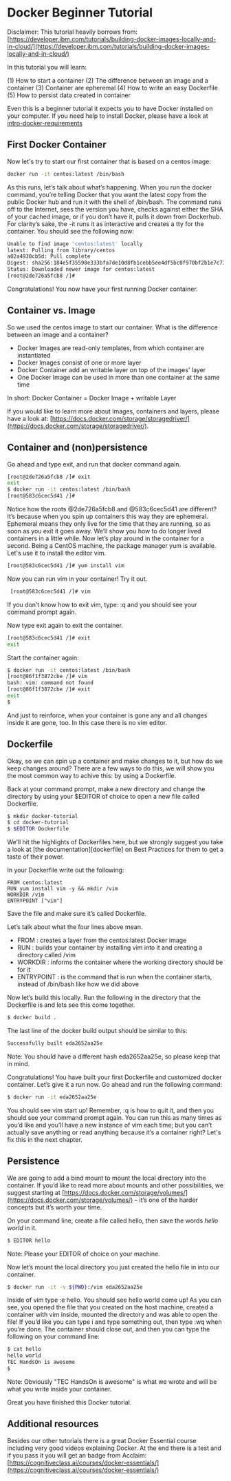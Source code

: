 # Docker Beginner Tutorial

Disclaimer: This tutorial heavily borrows from: [https://developer.ibm.com/tutorials/building-docker-images-locally-and-in-cloud/](https://developer.ibm.com/tutorials/building-docker-images-locally-and-in-cloud/)

In this tutorial you will learn:

(1) How to start a container
(2) The difference between an image and a container
(3) Container are epheremal
(4) How to write an easy Dockerfile
(5) How to persist data created in container 

Even this is a beginner tutorial it expects you to have Docker installed on your computer. If you need help to install Docker, please have a look at [intro-docker-requirements](../intro-docker-requirements)

## First Docker Container

Now let's try to start our first container that is based on a centos image:

```bash
docker run -it centos:latest /bin/bash
```

As this runs, let’s talk about what’s happening. When you run the docker command, you’re telling Docker that you want the latest copy from the public Docker hub and run it with the shell of /bin/bash. The command runs off to the Internet, sees the version you have, checks against either the SHA of your cached image, or if you don’t have it, pulls it down from Dockerhub. For clarity’s sake, the -it runs it as interactive and creates a tty for the container. You should see the following now:

```bash
Unable to find image 'centos:latest' locally
latest: Pulling from library/centos
a02a4930cb5d: Pull complete
Digest: sha256:184e5f35598e333bfa7de10d8fb1cebb5ee4df5bc0f970bf2b1e7c7345136426
Status: Downloaded newer image for centos:latest
[root@2de726a5fcb8 /]#
```

Congratulations! You now have your first running Docker container.

## Container vs. Image

So we used the centos image to start our container. What is the difference between an image and a container?

- Docker Images are read-only templates, from which container are instantiated
- Docker Images consist of one or more layer
- Docker Container add an writable layer on top of the images' layer
- One Docker Image can be used in more than one container at the same time

In short: Docker Container = Docker Image + writable Layer

If you would like to learn more about images, containers and layers, please have a look at: [https://docs.docker.com/storage/storagedriver/](https://docs.docker.com/storage/storagedriver/).

## Container and (non)persistence

Go ahead and type exit, and run that docker command again.

```bash
[root@2de726a5fcb8 /]# exit
exit
$ docker run -it centos:latest /bin/bash
[root@583c6cec5d41 /]#
```

Notice how the roots @2de726a5fcb8 and @583c6cec5d41 are different? It’s because when you spin up containers this way they are ephemeral. Ephemeral means they only live for the time that they are running, so as soon as you exit it goes away. We’ll show you how to do longer lived containers in a little while.
Now let’s play around in the container for a second. Being a CentOS machine, the package manager yum is available. Let's use it to install the editor vim.

```bash
[root@583c6cec5d41 /]# yum install vim
```

Now you can run vim in your container! Try it out.

```bash
 [root@583c6cec5d41 /]# vim
````

If you don’t know how to exit vim, type: :q and you should see your command prompt again.

Now type exit again to exit the container.

```bash
[root@583c6cec5d41 /]# exit
exit
```

Start the container again:

```bash
$ docker run -it centos:latest /bin/bash
[root@86f1f3872cbe /]# vim
bash: vim: command not found
[root@86f1f3872cbe /]# exit
exit
$
```

And just to reinforce, when your container is gone any and all changes inside it are gone, too. In this case there is no vim editor.

## Dockerfile

Okay, so we can spin up a container and make changes to it, but how do we keep changes around? There are a few ways to do this, we will show you the most common way to achive this: by using a Dockerfile.

Back at your command prompt, make a new directory and change the directory by using your $EDITOR of choice to open a new file called Dockerfile.

```bash
$ mkdir docker-tutorial
$ cd docker-tutorial
$ $EDITOR Dockerfile
```

We’ll hit the highlights of Dockerfiles here, but we strongly suggest you take a look at [the documentation][dockerfile] on Best Practices for them to get a taste of their power.

In your Dockerfile write out the following:

```docker
FROM centos:latest
RUN yum install vim -y && mkdir /vim
WORKDIR /vim
ENTRYPOINT ["vim"]
```

Save the file and make sure it’s called Dockerfile.

Let’s talk about what the four lines above mean.

- FROM : creates a layer from the centos:latest Docker image
- RUN : builds your container by installing vim into it and creating a directory called /vim
- WORKDIR : informs the container where the working directory should be for it
- ENTRYPOINT : is the command that is run when the container starts, instead of
/bin/bash like how we did above

Now let’s build this locally. Run the following in the directory that the Dockerfile is and lets see this come together.

```bash
$ docker build .
```

The last line of the docker build output should be similar to this:

```bash
Successfully built eda2652aa25e
```

Note: You should have a different hash eda2652aa25e, so please keep that in mind.

Congratulations! You have built your first Dockerfile and customized docker container.
Let’s give it a run now. Go ahead and run the following command:

```bash
$ docker run -it eda2652aa25e
```

You should see vim start up! Remember, :q is how to quit it, and then you should see your command prompt again. You can run this as many times as you’d like and you’ll have a new instance of vim each time; but you can’t actually save anything or read anything because it’s a container right? Let's fix this in the next chapter.

## Persistence

We are going to add a bind mount to mount the local directory into the container. If you’d like to read more about mounts and other possibilities, we suggest starting at [https://docs.docker.com/storage/volumes/](https://docs.docker.com/storage/volumes/) – it’s one of the harder concepts but it’s worth your time.

On your command line, create a file called hello, then save the words *hello world* in it.

```bash
$ EDITOR hello
```

Note: Please your EDITOR of choice on your machine.

Now let’s mount the local directory you just created the hello file in into our container.

```bash
$ docker run -it -v ${PWD}:/vim eda2652aa25e
```

Inside of vim type :e hello. You should see hello world come up! As you can see, you opened the file that you created on the host machine, created a container with vim inside, mounted the directory and was able to open the file!
If you’d like you can type i and type something out, then type :wq when you’re done. The container should close out, and then you can type the following on your command line:

```bash
$ cat hello
hello world
TEC HandsOn is awesome
$
```

Note: Obviously "TEC HandsOn is awesome" is what we wrote and will be what you write inside your container.

Great you have finished this Docker tutorial.

## Additional resources

Besides our other tutorials there is a great Docker Essential course including very good videos explaining Docker. At the end there is a test and if you pass it you will get an badge from Acclaim: [https://cognitiveclass.ai/courses/docker-essentials/](https://cognitiveclass.ai/courses/docker-essentials/)


